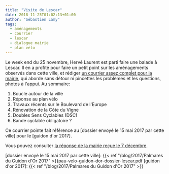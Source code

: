```yaml
---
title: "Visite de Lescar"
date: 2018-11-25T01:02:13+01:00
author: "Sébastien Lamy"
tags:
  - aménagements
  - courrier
  - lescar
  - dialogue mairie
  - plan vélo
---
```


Le week end du 25 novembre, Hervé Laurent est parti faire une balade à Lescar.
Il en a profité pour faire un petit point sur les aménagements observés dans 
cette ville, et rédiger [un courrier assez complet pour la mairie], qui aborde
sans détour ni pincettes les problèmes et les questions, photos à l'appui. Au sommaire:

1. Boucle autour de la ville
2. Réponse au plan vélo 
3. Travaux récents sur le Boulevard de l'Europe
4. Rénovation de la Côte du Vigne
5. Doubles Sens Cyclables (DSC)
6. Bande cyclable obligatoire ?


Ce courrier pointe fait référence au [dossier envoyé le 15 mai 2017 par cette 
ville] pour le [guidon d'or 2017]. 


Vous pouvez consulter [la réponse de la mairie reçue le 7 décembre].


[un courrier assez complet pour la mairie]: courrier-pav-lescar-25nov2018.pdf
[la réponse de la mairie reçue le 7 décembre]: reponse-lescar-pav-7déc2018.pdf
[dossier envoyé le 15 mai 2017 par cette ville]: {{< ref "/blog/2017/Palmares du Guidon d'Or 2017" >}}pau-velo-guidon-dor-dossier-lescar.pdf
[guidon d'or 2017]: {{< ref "/blog/2017/Palmares du Guidon d'Or 2017" >}}